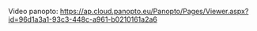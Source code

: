 Video panopto: https://ap.cloud.panopto.eu/Panopto/Pages/Viewer.aspx?id=96d1a3a1-93c3-448c-a961-b0210161a2a6
